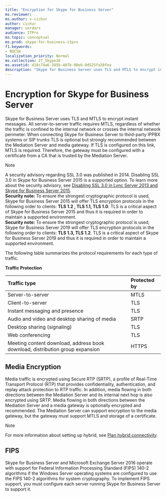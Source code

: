 ```yaml
---
title: "Encryption for Skype for Business Server"
ms.reviewer: 
ms.author: v-cichur
author: cichur
manager: serdars
audience: ITPro
ms.topic: conceptual
ms.prod: skype-for-business-itpro
f1.keywords:
- NOCSH
localization_priority: Normal
ms.collection: IT_Skype16
ms.assetid: d18c74a6-385b-407b-98eb-0d525fa38fea
description: "Skype for Business Server uses TLS and MTLS to encrypt instant messages. All server-to-server traffic requires MTLS, regardless of whether the traffic is confined to the internal network or crosses the internal network perimeter. When connecting Skype for Business Server to 3rd party IPPBX systems or SIP trunks TLS is optional but strongly recommended between the Mediation Server and media gateway. If TLS is configured on this link, MTLS is required. Therefore, the gateway must be configured with a certificate from a CA that is trusted by the Mediation Server."
---
```


# Encryption for Skype for Business Server
 
Skype for Business Server uses TLS and MTLS to encrypt instant messages. All server-to-server traffic requires MTLS, regardless of whether the traffic is confined to the internal network or crosses the internal network perimeter. When connecting Skype for Business Server to third-party IPPBX systems or SIP trunks TLS is optional but strongly recommended between the Mediation Server and media gateway. If TLS is configured on this link, MTLS is required. Therefore, the gateway must be configured with a certificate from a CA that is trusted by the Mediation Server.
  
> [!NOTE]
> A security advisory regarding SSL 3.0 was published in 2014. Disabling SSL 3.0 in Skype for Business Server 2015 is a supported option. To learn more about the security advisory, see [Disabling SSL 3.0 in Lync Server 2013 and Skype for Business Server 2015](https://blogs.technet.microsoft.com/uclobby/2014/10/22/disabling-ssl-3-0-in-lync-server-2013/).<br/>
**Security note:** To ensure the strongest cryptographic protocol is used, Skype for Business Server 2015 will offer TLS encryption protocols in the following order to clients: **TLS 1.2 , TLS 1.1, TLS 1.0**. TLS is a critical aspect of Skype for Business Server 2015 and thus it is required in order to maintain a supported environment.<br/>
**Security note:** To ensure the strongest cryptographic protocol is used, Skype for Business Server 2019 will offer TLS encryption protocols in the following order to clients: **TLS 1.3, TLS 1.2**. TLS is a critical aspect of Skype for Business Server 2019 and thus it is required in order to maintain a supported environment. 
  
The following table summarizes the protocol requirements for each type of traffic. 
  
**Traffic Protection**

|**Traffic type**|**Protected by**|
|:-----|:-----|
|Server-to-server  <br/> |MTLS  <br/> |
|Client-to-server  <br/> |TLS  <br/> |
|Instant messaging and presence  <br/> |TLS  <br/> |
|Audio and video and desktop sharing of media  <br/> |SRTP  <br/> |
|Desktop sharing (signaling)  <br/> |TLS  <br/> |
|Web conferencing  <br/> |TLS  <br/> |
|Meeting content download, address book download, distribution group expansion  <br/> |HTTPS  <br/> |
   
## Media Encryption

Media traffic is encrypted using Secure RTP (SRTP), a profile of Real-Time Transport Protocol (RTP) that provides confidentiality, authentication, and replay attack protection to RTP traffic. In addition, media flowing in both directions between the Mediation Server and its internal next hop is also encrypted using SRTP. Media flowing in both directions between the Mediation Server and a media gateway is optionally encrypted and recommended. The Mediation Server can support encryption to the media gateway, but the gateway must support MTLS and storage of a certificate.
  
> [!NOTE]
> For more information about setting up hybrid, see [Plan hybrid connectivity](../../../SfbHybrid/hybrid/plan-hybrid-connectivity.md?toc=/SkypeForBusiness/sfbhybridtoc/toc.json).
  
## FIPS

Skype for Business Server and Microsoft Exchange Server 2016 operate with support for Federal Information Processing Standard (FIPS) 140-2 algorithms if the Windows Server operating systems are configured to use the FIPS 140-2 algorithms for system cryptography. To implement FIPS support, you must configure each server running Skype for Business Server to support it.
  

